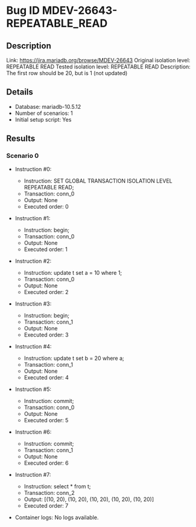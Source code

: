 # Bug ID MDEV-26643-REPEATABLE_READ

## Description

Link:                     https://jira.mariadb.org/browse/MDEV-26643
Original isolation level: REPEATABLE READ
Tested isolation level:   REPEATABLE READ
Description:              The first row should be 20, but is 1 (not updated)


## Details
 * Database: mariadb-10.5.12
 * Number of scenarios: 1
 * Initial setup script: Yes

## Results
### Scenario 0
 * Instruction #0:
     - Instruction:  SET GLOBAL TRANSACTION ISOLATION LEVEL REPEATABLE READ;
     - Transaction: conn_0
     - Output: None
     - Executed order: 0
 * Instruction #1:
     - Instruction:  begin;
     - Transaction: conn_0
     - Output: None
     - Executed order: 1
 * Instruction #2:
     - Instruction:  update t set a = 10 where 1;
     - Transaction: conn_0
     - Output: None
     - Executed order: 2
 * Instruction #3:
     - Instruction:  begin;
     - Transaction: conn_1
     - Output: None
     - Executed order: 3
 * Instruction #4:
     - Instruction:  update t set b = 20 where a;
     - Transaction: conn_1
     - Output: None
     - Executed order: 4
 * Instruction #5:
     - Instruction:  commit;
     - Transaction: conn_0
     - Output: None
     - Executed order: 5
 * Instruction #6:
     - Instruction:  commit;
     - Transaction: conn_1
     - Output: None
     - Executed order: 6
 * Instruction #7:
     - Instruction:  select * from t;
     - Transaction: conn_2
     - Output: [(10, 20), (10, 20), (10, 20), (10, 20), (10, 20)]
     - Executed order: 7

 * Container logs:
   No logs available.
